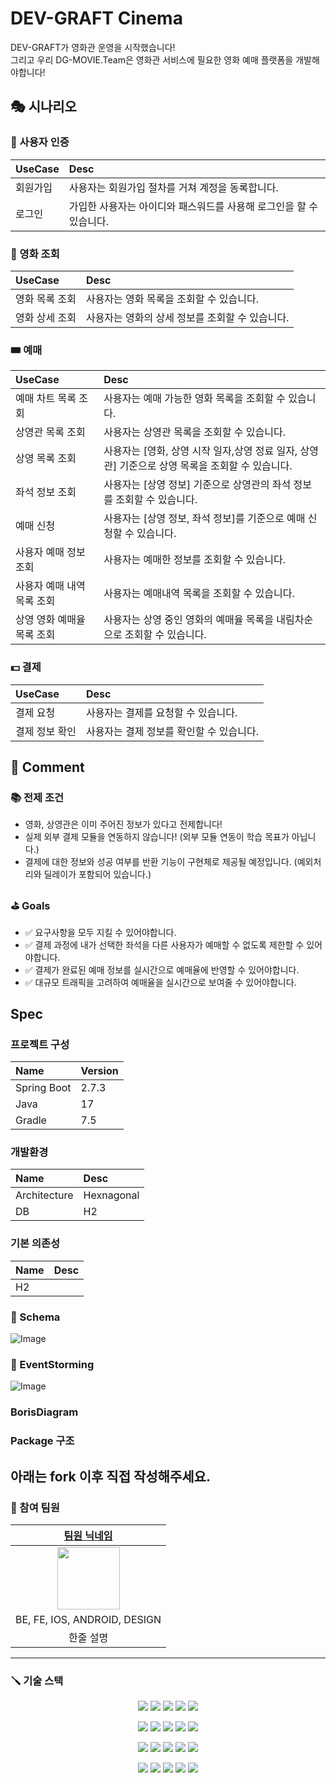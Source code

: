 # DEV-GRAFT Cinema

DEV-GRAFT가 영화관 운영을 시작했습니다!  
그리고 우리 DG-MOVIE.Team은 영화관 서비스에 필요한 영화 예매 플랫폼을 개발해야합니다!

## 🎭 시나리오

### 🤗 사용자 인증

| UseCase | Desc |
|:---|:---|
| 회원가입 | 사용자는 회원가입 절차를 거쳐 계정을 동록합니다. |
| 로그인 | 가입한 사용자는 아이디와 패스워드를 사용해 로그인을 할 수 있습니다. |

### 🎥 영화 조회

| UseCase | Desc |
|:---|:---|
| 영화 목록 조회 | 사용자는 영화 목록을 조회할 수 있습니다. |
| 영화 상세 조회 | 사용자는 영화의 상세 정보를 조회할 수 있습니다. |

### 🎟 예매

| UseCase | Desc |
|:---|:---|
| 예매 차트 목록 조회 | 사용자는 예매 가능한 영화 목록을 조회할 수 있습니다. |
| 상영관 목록 조회 | 사용자는 상영관 목록을 조회할 수 있습니다. |
| 상영 목록 조회 | 사용자는 [영화, 상영 시작 일자,상영 정료 일자, 상영관] 기준으로 상영 목록을 조회할 수 있습니다. |
| 좌석 정보 조회 | 사용자는 [상영 정보] 기준으로 상영관의 좌석 정보를 조회할 수 있습니다. |
| 예매 신청 | 사용자는 [상영 정보, 좌석 정보]를 기준으로 예매 신청할 수 있습니다. |
| 사용자 예매 정보 조회 | 사용자는 예매한 정보를 조회할 수 있습니다. |
| 사용자 예매 내역 목록 조회 | 사용자는 예매내역 목록을 조회할 수 있습니다. |
| 상영 영화 예매율 목록 조회 | 사용자는 상영 중인 영화의 예매율 목록을 내림차순으로 조회할 수 있습니다. |

### 💵 결제

| UseCase | Desc |
|:---|:---|
|결제 요청 | 사용자는 결제를 요청할 수 있습니다. |
|결제 정보 확인 | 사용자는 결제 정보를 확인할 수 있습니다. |

## 💬 Comment

### 📚 전제 조건
- 영화, 상영관은 이미 주어진 정보가 있다고 전제합니다!
- 실제 외부 결제 모듈을 연동하지 않습니다! (외부 모듈 연동이 학습 목표가 아닙니다.)
- 결제에 대한 정보와 성공 여부를 반환 기능이 구현체로 제공될 예정입니다. (예외처리와 딜레이가 포함되어 있습니다.)

### ⛳ Goals
- ✅ 요구사항을 모두 지킬 수 있어야합니다.
- ✅ 결제 과정에 내가 선택한 좌석을 다른 사용자가 예매할 수 없도록 제한할 수 있어야합니다.
- ✅ 결제가 완료된 예매 정보를 실시간으로 예매율에 반영할 수 있어야합니다.
- ✅ 대규모 트래픽을 고려하여 예매율을 실시간으로 보여줄 수 있어야합니다.

## Spec


### **프로젝트 구성**

| Name | Version |
|:---|:---|
| Spring Boot | 2.7.3 |
| Java | 17 |
| Gradle | 7.5 |

### **개발환경**

|Name | Desc|
|:---|:---|
| Architecture | Hexnagonal |
| DB | H2 |

### **기본 의존성**

| Name | Desc |
|:---|:---|
| H2 | |

### 📄 Schema

![Image](https://user-images.githubusercontent.com/22608825/230760951-27f90bea-c1af-4de4-a6a5-babb5d0a1f6c.png)

### 🎈 EventStorming

![Image](https://user-images.githubusercontent.com/22608825/230773112-41cd98ad-aff9-4519-b11b-e26e4478dc0d.png)

### BorisDiagram

### Package 구조

## 아래는 fork 이후 직접 작성해주세요.

### :pushpin: 참여 팀원
|     [팀원 닉네임](팀원-프로필-주소)      |
|:----------------------------:|
|  <img src="" width="100px">  |
| BE, FE, IOS, ANDROID, DESIGN |
|            한줄 설명             |

--- 
### :screwdriver: 기술 스택
<p align="center">
<img src="https://img.shields.io/badge/TypeScript-569A31?style=for-the-badge&logo=JavaScript&logoColor=white">
<img src="https://img.shields.io/badge/TypeScript-3178C6?style=for-the-badge&logo=TypeScript&logoColor=white">
<img src="https://img.shields.io/badge/JAVA-007396?style=for-the-badge&logo=java&logoColor=white">
<img src="https://img.shields.io/badge/Kotlin-2496ED?style=for-the-badge&logo=kotlin&logoColor=orange">
<img src="https://img.shields.io/badge/ReactNative-2496ED?style=for-the-badge&logo=react&logoColor=white">
</p>
<p align="center">
<img src="https://img.shields.io/badge/IOS-white?style=for-the-badge&logo=apple&logoColor=black">
<img src="https://img.shields.io/badge/Android-green?style=for-the-badge&logo=android&logoColor=white">
<img src="https://img.shields.io/badge/react-61DAFB?style=for-the-badge&logo=react&logoColor=black">
<img src="https://img.shields.io/badge/Testing Library-E33332?style=for-the-badge&logo=testingLibrary&logoColor=white">
<img src="https://img.shields.io/badge/React Router-CA4245?style=for-the-badge&logo=reactRouter&logoColor=white">
</p>
<p align="center">
<img src="https://img.shields.io/badge/Spring Boot-6DB33F?style=for-the-badge&logo=Spring Boot&logoColor=white">
<img src="https://img.shields.io/badge/JUnit5-25A162?style=for-the-badge&logo=JUnit5&logoColor=white">
<img src="https://img.shields.io/badge/mariaDB-003545?style=for-the-badge&logo=mariaDB&logoColor=white">
<img src="https://img.shields.io/badge/Hibernate-59666C?style=for-the-badge&logo=Hibernate&logoColor=white"> 
<img src="https://img.shields.io/badge/Amazon AWS-232F3E?style=for-the-badge&logo=Amazon AWS&logoColor=white">
</p>
<p align="center">
<img src="https://img.shields.io/badge/Amazon S3-569A31?style=for-the-badge&logo=Amazon S3&logoColor=white">
<img src="https://img.shields.io/badge/NGINX-009639?style=for-the-badge&logo=NGINX&logoColor=white">  
<img src="https://img.shields.io/badge/Jenkins-D24939?style=for-the-badge&logo=Jenkins&logoColor=white"> 
<img src="https://img.shields.io/badge/SonarQube-4E9BCD?style=for-the-badge&logo=SonarQube&logoColor=white"> 
<img src="https://img.shields.io/badge/Docker-2496ED?style=for-the-badge&logo=Docker&logoColor=white"> 
</p>

### 
